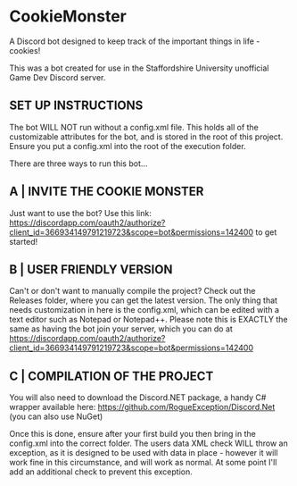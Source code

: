 # CookieMonster
A Discord bot designed to keep track of the important things in life - cookies!

This was a bot created for use in the Staffordshire University unofficial Game Dev Discord server.

## SET UP INSTRUCTIONS
The bot WILL NOT run without a config.xml file. This holds all of the customizable attributes for the bot, and is stored in the root of this project. Ensure you put a config.xml into the root of the execution folder.

There are three ways to run this bot...

## A | INVITE THE COOKIE MONSTER

Just want to use the bot? Use this link: https://discordapp.com/oauth2/authorize?client_id=366934149791219723&scope=bot&permissions=142400 to get started!

## B | USER FRIENDLY VERSION

Can't or don't want to manually compile the project? Check out the Releases folder, where you can get the latest version. The only thing that needs customization in here is the config.xml, which can be edited with a text editor such as Notepad or Notepad++. Please note this is EXACTLY the same as having the bot join your server, which you can do at https://discordapp.com/oauth2/authorize?client_id=366934149791219723&scope=bot&permissions=142400

## C | COMPILATION OF THE PROJECT

You will also need to download the Discord.NET package, a handy C# wrapper available here: https://github.com/RogueException/Discord.Net (you can also use NuGet)

Once this is done, ensure after your first build you then bring in the config.xml into the correct folder. The users data XML check WILL throw an exception, as it is designed to be used with data in place - however it will work fine in this circumstance, and will work as normal. At some point I'll add an additional check to prevent this exception.
